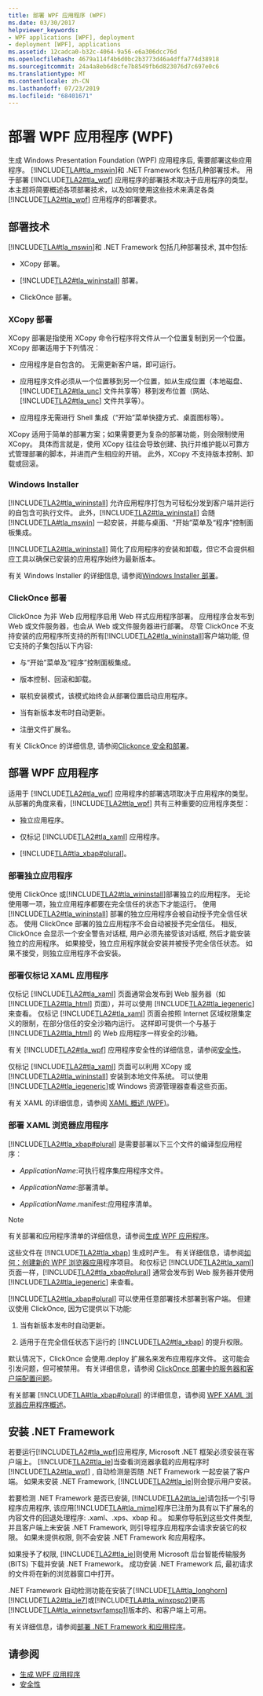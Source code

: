 ```yaml
---
title: 部署 WPF 应用程序 (WPF)
ms.date: 03/30/2017
helpviewer_keywords:
- WPF applications [WPF], deployment
- deployment [WPF], applications
ms.assetid: 12cadca0-b32c-4064-9a56-e6a306dcc76d
ms.openlocfilehash: 4679a114f4b6d0bc2b3773d46a4dffa774d38918
ms.sourcegitcommit: 24a4a8eb6d8cfe7b8549fb6d823076d7c697e0c6
ms.translationtype: MT
ms.contentlocale: zh-CN
ms.lasthandoff: 07/23/2019
ms.locfileid: "68401671"
---
```

# <a name="deploying-a-wpf-application-wpf"></a>部署 WPF 应用程序 (WPF)
生成 Windows Presentation Foundation (WPF) 应用程序后, 需要部署这些应用程序。 [!INCLUDE[TLA#tla_mswin](../../../../includes/tlasharptla-mswin-md.md)]和 .NET Framework 包括几种部署技术。 用于部署 [!INCLUDE[TLA2#tla_wpf](../../../../includes/tla2sharptla-wpf-md.md)] 应用程序的部署技术取决于应用程序的类型。 本主题将简要概述各项部署技术，以及如何使用这些技术来满足各类 [!INCLUDE[TLA2#tla_wpf](../../../../includes/tla2sharptla-wpf-md.md)] 应用程序的部署要求。  

<a name="Deployment_Technologies"></a>   
## <a name="deployment-technologies"></a>部署技术  
 [!INCLUDE[TLA#tla_mswin](../../../../includes/tlasharptla-mswin-md.md)]和 .NET Framework 包括几种部署技术, 其中包括:  
  
- XCopy 部署。  
  
- [!INCLUDE[TLA2#tla_wininstall](../../../../includes/tla2sharptla-wininstall-md.md)] 部署。  
  
- ClickOnce 部署。  
  
<a name="XCopy_Deployment"></a>   
### <a name="xcopy-deployment"></a>XCopy 部署  
 XCopy 部署是指使用 XCopy 命令行程序将文件从一个位置复制到另一个位置。 XCopy 部署适用于下列情况：  
  
- 应用程序是自包含的。 无需更新客户端，即可运行。  
  
- 应用程序文件必须从一个位置移到另一个位置，如从生成位置（本地磁盘、[!INCLUDE[TLA2#tla_unc](../../../../includes/tla2sharptla-unc-md.md)] 文件共享等）移到发布位置（网站、[!INCLUDE[TLA2#tla_unc](../../../../includes/tla2sharptla-unc-md.md)] 文件共享等）。  
  
- 应用程序无需进行 Shell 集成（“开始”菜单快捷方式、桌面图标等）。  
  
 XCopy 适用于简单的部署方案；如果需要更为复杂的部署功能，则会限制使用 XCopy。 具体而言就是，使用 XCopy 往往会导致创建、执行并维护能以可靠方式管理部署的脚本，并进而产生相应的开销。 此外，XCopy 不支持版本控制、卸载或回滚。  
  
<a name="Windows_Installer"></a>   
### <a name="windows-installer"></a>Windows Installer  
 [!INCLUDE[TLA2#tla_wininstall](../../../../includes/tla2sharptla-wininstall-md.md)] 允许应用程序打包为可轻松分发到客户端并运行的自包含可执行文件。 此外，[!INCLUDE[TLA2#tla_wininstall](../../../../includes/tla2sharptla-wininstall-md.md)] 会随 [!INCLUDE[TLA#tla_mswin](../../../../includes/tlasharptla-mswin-md.md)] 一起安装，并能与桌面、“开始”菜单及“程序”控制面板集成。  
  
 [!INCLUDE[TLA2#tla_wininstall](../../../../includes/tla2sharptla-wininstall-md.md)] 简化了应用程序的安装和卸载，但它不会提供相应工具以确保已安装的应用程序始终为最新版本。  
  
 有关 Windows Installer 的详细信息, 请参阅[Windows Installer 部署](/visualstudio/deployment/deploying-applications-services-and-components#create-an-installer-package-windows-desktop)。
  
<a name="ClickOnce_Deployment"></a>   
### <a name="clickonce-deployment"></a>ClickOnce 部署  
 ClickOnce 为非 Web 应用程序启用 Web 样式应用程序部署。 应用程序会发布到 Web 或文件服务器，也会从 Web 或文件服务器进行部署。 尽管 ClickOnce 不支持安装的应用程序所支持的所有[!INCLUDE[TLA2#tla_wininstall](../../../../includes/tla2sharptla-wininstall-md.md)]客户端功能, 但它支持的子集包括以下内容:  
  
- 与“开始”菜单及“程序”控制面板集成。  
  
- 版本控制、回滚和卸载。  
  
- 联机安装模式，该模式始终会从部署位置启动应用程序。  
  
- 当有新版本发布时自动更新。  
  
- 注册文件扩展名。  
  
 有关 ClickOnce 的详细信息, 请参阅[Clickonce 安全和部署](/visualstudio/deployment/clickonce-security-and-deployment)。  
  
<a name="Deploying_WPF_Applications"></a>   
## <a name="deploying-wpf-applications"></a>部署 WPF 应用程序  
 适用于 [!INCLUDE[TLA2#tla_wpf](../../../../includes/tla2sharptla-wpf-md.md)] 应用程序的部署选项取决于应用程序的类型。 从部署的角度来看，[!INCLUDE[TLA2#tla_wpf](../../../../includes/tla2sharptla-wpf-md.md)] 共有三种重要的应用程序类型：  
  
- 独立应用程序。  
  
- 仅标记 [!INCLUDE[TLA2#tla_xaml](../../../../includes/tla2sharptla-xaml-md.md)] 应用程序。  
  
- [!INCLUDE[TLA#tla_xbap#plural](../../../../includes/tlasharptla-xbapsharpplural-md.md)]。  
  
<a name="Deploying_Standalone_Applications"></a>   
### <a name="deploying-standalone-applications"></a>部署独立应用程序  
 使用 ClickOnce 或[!INCLUDE[TLA2#tla_wininstall](../../../../includes/tla2sharptla-wininstall-md.md)]部署独立的应用程序。 无论使用哪一项，独立应用程序都要在完全信任的状态下才能运行。 使用 [!INCLUDE[TLA2#tla_wininstall](../../../../includes/tla2sharptla-wininstall-md.md)] 部署的独立应用程序会被自动授予完全信任状态。 使用 ClickOnce 部署的独立应用程序不会自动被授予完全信任。 相反, ClickOnce 会显示一个安全警告对话框, 用户必须先接受该对话框, 然后才能安装独立的应用程序。 如果接受，独立应用程序就会安装并被授予完全信任状态。 如果不接受，则独立应用程序不会安装。  
  
<a name="Deploying_Markup_Only_XAML_Applications"></a>   
### <a name="deploying-markup-only-xaml-applications"></a>部署仅标记 XAML 应用程序  
 仅标记 [!INCLUDE[TLA2#tla_xaml](../../../../includes/tla2sharptla-xaml-md.md)] 页面通常会发布到 Web 服务器（如 [!INCLUDE[TLA2#tla_html](../../../../includes/tla2sharptla-html-md.md)] 页面），并可以使用 [!INCLUDE[TLA2#tla_iegeneric](../../../../includes/tla2sharptla-iegeneric-md.md)] 来查看。 仅标记 [!INCLUDE[TLA2#tla_xaml](../../../../includes/tla2sharptla-xaml-md.md)] 页面会按照 Internet 区域权限集定义的限制，在部分信任的安全沙箱内运行。 这样即可提供一个与基于 [!INCLUDE[TLA2#tla_html](../../../../includes/tla2sharptla-html-md.md)] 的 Web 应用程序一样安全的沙箱。  
  
 有关 [!INCLUDE[TLA2#tla_wpf](../../../../includes/tla2sharptla-wpf-md.md)] 应用程序安全性的详细信息，请参阅[安全性](../security-wpf.md)。  
  
 仅标记 [!INCLUDE[TLA2#tla_xaml](../../../../includes/tla2sharptla-xaml-md.md)] 页面可以利用 XCopy 或 [!INCLUDE[TLA2#tla_wininstall](../../../../includes/tla2sharptla-wininstall-md.md)] 安装到本地文件系统。 可以使用[!INCLUDE[TLA2#tla_iegeneric](../../../../includes/tla2sharptla-iegeneric-md.md)]或 Windows 资源管理器查看这些页面。  
  
 有关 XAML 的详细信息，请参阅 [XAML 概述 (WPF)](../advanced/xaml-overview-wpf.md)。  
  
<a name="Deploying_XAML_Browser_Applications"></a>   
### <a name="deploying-xaml-browser-applications"></a>部署 XAML 浏览器应用程序  
 [!INCLUDE[TLA2#tla_xbap#plural](../../../../includes/tla2sharptla-xbapsharpplural-md.md)] 是需要部署以下三个文件的编译型应用程序：  
  
- *ApplicationName*:可执行程序集应用程序文件。  
  
- *ApplicationName*:部署清单。  
  
- *ApplicationName*.manifest:应用程序清单。  
  
> [!NOTE]
>  有关部署和应用程序清单的详细信息，请参阅[生成 WPF 应用程序](building-a-wpf-application-wpf.md)。  
  
 这些文件在 [!INCLUDE[TLA2#tla_xbap](../../../../includes/tla2sharptla-xbap-md.md)] 生成时产生。 有关详细信息，请参阅[如何：创建新的 WPF 浏览器应用](https://docs.microsoft.com/previous-versions/visualstudio/visual-studio-2010/bb628663(v=vs.100))程序项目。 和仅标记 [!INCLUDE[TLA2#tla_xaml](../../../../includes/tla2sharptla-xaml-md.md)] 页面一样，[!INCLUDE[TLA2#tla_xbap#plural](../../../../includes/tla2sharptla-xbapsharpplural-md.md)] 通常会发布到 Web 服务器并使用 [!INCLUDE[TLA2#tla_iegeneric](../../../../includes/tla2sharptla-iegeneric-md.md)] 来查看。  
  
 [!INCLUDE[TLA2#tla_xbap#plural](../../../../includes/tla2sharptla-xbapsharpplural-md.md)] 可以使用任意部署技术部署到客户端。 但建议使用 ClickOnce, 因为它提供以下功能:  
  
1. 当有新版本发布时自动更新。  
  
2. 适用于在完全信任状态下运行的 [!INCLUDE[TLA2#tla_xbap](../../../../includes/tla2sharptla-xbap-md.md)] 的提升权限。  
  
 默认情况下，ClickOnce 会使用.deploy 扩展名来发布应用程序文件。 这可能会引发问题，但可被禁用。 有关详细信息，请参阅 [ClickOnce 部署中的服务器和客户端配置问题](/visualstudio/deployment/server-and-client-configuration-issues-in-clickonce-deployments)。  
  
 有关部署 [!INCLUDE[TLA#tla_xbap#plural](../../../../includes/tlasharptla-xbapsharpplural-md.md)] 的详细信息，请参阅 [WPF XAML 浏览器应用程序概述](wpf-xaml-browser-applications-overview.md)。  
  
<a name="Installing__NET_Framework_3_0"></a>   
## <a name="installing-the-net-framework"></a>安装 .NET Framework  
 若要运行[!INCLUDE[TLA2#tla_wpf](../../../../includes/tla2sharptla-wpf-md.md)]应用程序, Microsoft .NET 框架必须安装在客户端上。 [!INCLUDE[TLA2#tla_ie](../../../../includes/tla2sharptla-ie-md.md)]当查看浏览器承载的应用程序时[!INCLUDE[TLA2#tla_wpf](../../../../includes/tla2sharptla-wpf-md.md)] , 自动检测是否随 .NET Framework 一起安装了客户端。 如果未安装 .NET Framework, [!INCLUDE[TLA2#tla_ie](../../../../includes/tla2sharptla-ie-md.md)]则会提示用户安装。  
  
 若要检测 .NET Framework 是否已安装, [!INCLUDE[TLA2#tla_ie](../../../../includes/tla2sharptla-ie-md.md)]请包括一个引导程序应用程序, 该应用[!INCLUDE[TLA#tla_mime](../../../../includes/tlasharptla-mime-md.md)]程序已注册为具有以下扩展名的内容文件的回退处理程序: .xaml、.xps、xbap 和.。 如果你导航到这些文件类型, 并且客户端上未安装 .NET Framework, 则引导程序应用程序会请求安装它的权限。 如果未提供权限, 则不会安装 .NET Framework 和应用程序。  
  
 如果授予了权限, [!INCLUDE[TLA2#tla_ie](../../../../includes/tla2sharptla-ie-md.md)]则使用 Microsoft 后台智能传输服务 (BITS) 下载并安装 .NET Framework。 成功安装 .NET Framework 后, 最初请求的文件将在新的浏览器窗口中打开。  
  
 .NET Framework 自动检测功能在安装了[!INCLUDE[TLA#tla_longhorn](../../../../includes/tlasharptla-longhorn-md.md)] [!INCLUDE[TLA2#tla_ie7](../../../../includes/tla2sharptla-ie7-md.md)]或[!INCLUDE[TLA#tla_winxpsp2](../../../../includes/tlasharptla-winxpsp2-md.md)]更高[!INCLUDE[TLA#tla_winnetsvrfamsp1](../../../../includes/tlasharptla-winnetsvrfamsp1-md.md)]版本的、和客户端上可用。  
  
 有关详细信息，请参阅[部署 .NET Framework 和应用程序](../../deployment/index.md)。  
  
## <a name="see-also"></a>请参阅

- [生成 WPF 应用程序](building-a-wpf-application-wpf.md)
- [安全性](../security-wpf.md)
